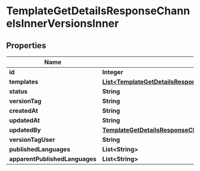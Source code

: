 

# TemplateGetDetailsResponseChannelsInnerVersionsInner


## Properties

| Name | Type | Description | Notes |
|------------ | ------------- | ------------- | -------------|
|**id** | **Integer** |  |  [optional] |
|**templates** | [**List&lt;TemplateGetDetailsResponseChannelsInnerVersionsInnerTemplatesInner&gt;**](TemplateGetDetailsResponseChannelsInnerVersionsInnerTemplatesInner.md) |  |  [optional] |
|**status** | **String** |  |  [optional] |
|**versionTag** | **String** |  |  [optional] |
|**createdAt** | **String** |  |  [optional] |
|**updatedAt** | **String** |  |  [optional] |
|**updatedBy** | [**TemplateGetDetailsResponseChannelsInnerVersionsInnerUpdatedBy**](TemplateGetDetailsResponseChannelsInnerVersionsInnerUpdatedBy.md) |  |  [optional] |
|**versionTagUser** | **String** |  |  [optional] |
|**publishedLanguages** | **List&lt;String&gt;** |  |  [optional] |
|**apparentPublishedLanguages** | **List&lt;String&gt;** |  |  [optional] |



